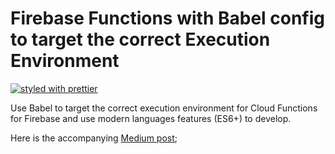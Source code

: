 # Firebase Functions with Babel config to target the correct Execution Environment

[![styled with prettier](https://img.shields.io/badge/styled_with-prettier-ff69b4.svg)](https://github.com/prettier/prettier)

Use Babel to target the correct execution environment for Cloud Functions for
Firebase and use modern languages features (ES6+) to develop.

Here is the accompanying
[Medium post](https://medium.com/@jthegedus/es6-in-cloud-functions-for-firebase-2-415d15205468);
